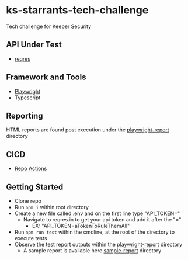 # ks-starrants-tech-challenge
Tech challenge for Keeper Security

## API Under Test

- [reqres](https://reqres.in)


## Framework and Tools

- [Playwright](https://playwright.dev/docs/api-testing)
- Typescript


## Reporting

HTML reports are found post execution under the [playwright-report](./playwright-report/) directory


## CICD

- [Repo Actions](https://github.com/Roguem99/ks-starrants-tech-challenge/actions)

## Getting Started
- Clone repo 
- Run `npm i` within root directory
- Create a new file called .env and on the first line type "API_TOKEN="
  - Navigate to reqres.in to get your api token and add it after the "="
    - EX: "API_TOKEN=aTokenToRuleThemAll"
- Run `npm run test` within the cmdline, at the root of the directory to execute tests
- Observe the test report outputs within the [playwright-report](./playwright-report/) directory
  - A sample report is available here [sample-report](./sample-report.html) directory
